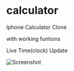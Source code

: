 # calculator

Iphone Calculator Clone

with working funtions

Live Time(clock) Update

![Screenshot](https://user-images.githubusercontent.com/91486795/175769846-11502a00-e0dd-4c5f-bdfa-a0553ea45655.png)
